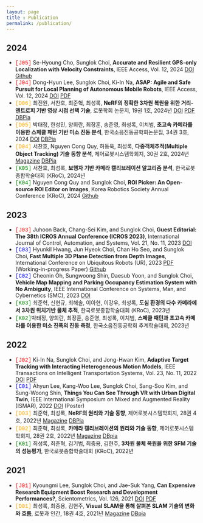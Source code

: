 ```yaml
---
layout: page
title : Publication
permalink: /publication/
---
```


## 2024
* <span style="color:red; font-family:'Courier New', Courier, monospace;">[J05]</span> Se-Hyoung Cho, Sunglok Choi, **Accurate and Resilient GPS-only Localization with Velocity Constraints**, IEEE Access, Vol. 12, 2024 [DOI](https://doi.org/10.1109/ACCESS.2024.3432335) [Github](https://github.com/mint-lab/filtering_tutorial)
* <span style="color:red; font-family:'Courier New', Courier, monospace;">[J04]</span> Dong-Hyun Lee, Sunglok Choi, Ki-In Na, **ASAP: Agile and Safe Pursuit for Local Planning of Autonomous Mobile Robots**, IEEE Access, Vol. 12, 2024 [DOI](https://doi.org/10.1109/ACCESS.2024.3429506) [PDF](https://ieeexplore.ieee.org/stamp/stamp.jsp?tp=&arnumber=10600674)
* <span style="color:orange; font-family:'Courier New', Courier, monospace;">[D06]</span> 최진원, 서찬호, 최준혁, 최성록, **NeRF의 정확한 3차원 복원을 위한 거리-엔트로피 기반 영상 시점 선택 기술**, 로봇학회 논문지, 19권 1호, 2024년 [DOI](https://doi.org/10.7746/jkros.2024.19.1.098)  [PDF](https://jkros.org/xml/39610/39610.pdf) [DBPia](https://www.dbpia.co.kr/journal/articleDetail?nodeId=NODE11715784)
* <span style="color:orange; font-family:'Courier New', Courier, monospace;">[D05]</span> 박태정, 한성민, 양희란, 최장훈, 송준영, 최성록, 이치범, **초고속 카메라를 이용한 스페클 패턴 기반 미소 진동 분석**, 한국소음진동공학회논문집, 34권 3호, 2024 [DOI](https://doi.org/10.5050/ksnve.2024.34.3.276) [DBPia](https://www.dbpia.co.kr/journal/articleDetail?nodeId=NODE11812521)
* <span style="color:orange; font-family:'Courier New', Courier, monospace;">[D04]</span> 서찬호, Nguyen Cong Quy, 허동욱, 최성록, **다중객체추적(Multiple Object Tracking) 기술 동향 분석**, 제어로봇시스템학회지, 30권 2호, 2024년 [Magazine](http://icros.org/publication/sub03_04.asp?sub_param=4) [DBPia](https://www.dbpia.co.kr/journal/articleDetail?nodeId=NODE11839904)
* <span style="color:green; font-family:'Courier New', Courier, monospace;">[K05]</span> 서찬호, 최성록, **보행자 기반 카메라 캘리브레이션 알고리즘 분석**, 한국로봇종합학술대회 (KRoC), 2024년
* <span style="color:green; font-family:'Courier New', Courier, monospace;">[K04]</span> Nguyen Cong Quy and Sunglok Choi, **ROI Picker: An Open-source ROI Editor on Images**, Korea Robotics Society Annual Conference (KRoC), 2024 [Github](https://github.com/mint-lab/roi_picker)



## 2023
* <span style="color:red; font-family:'Courier New', Courier, monospace;">[J03]</span> Juhoon Back, Chang-Sei Kim, and Sunglok Choi, **Guest Editorial: The 38th ICROS Annual Conference (ICROS 2023)**, International Journal of Control, Automation, and Systems, Vol. 21, No. 11, 2023 [DOI](https://doi.org/10.1007/s12555-023-9903-y)
* <span style="color:blue; font-family:'Courier New', Courier, monospace;">[C03]</span> Hyunkil Hwang, Jun Hyeok Choi, Chan Ho Seo, and Sunglok Choi, **Fast Multiple 3D Plane Detection from Depth Images**, International Conference on Ubiquitous Robots (UR), 2023 [PDF](../mint-lab/papers/Hwang23_ur.pdf) (Working-in-progress Paper) [Github](https://github.com/mint-lab/planefill)
* <span style="color:blue; font-family:'Courier New', Courier, monospace;">[C02]</span> Cheonin Oh, Sungwoong Shin, Daesub Yoon, and Sunglok Choi, **Vehicle Map Mapping and Parking Occupancy Estimation System with No Ambiguity**, IEEE International Conference on Systems, Man, and Cybernetics (SMC), 2023 [DOI](https://doi.org/10.1109/SMC53992.2023.10394312)
* <span style="color:green; font-family:'Courier New', Courier, monospace;">[K03]</span> 최준혁, 신현규, 최해솔, 이아현, 이강우, 최성록, **도심 환경의 다수 카메라에서 3차원 위치기반 물체 추적**, 한국로봇종합학술대회 (KRoC), 2023년
* <span style="color:green; font-family:'Courier New', Courier, monospace;">[K02]</span>박태정, 양희란, 최장훈, 송준영, 최성록, 이치범, **스페클 패턴과 초고속 카메라를 이용한 미소 진폭의 진동 측정**, 한국소음진동공학회 추계학술대회, 2023년



## 2022
* <span style="color:red; font-family:'Courier New', Courier, monospace;">[J02]</span> Ki-In Na, Sunglok Choi, and Jong-Hwan Kim, **Adaptive Target Tracking with Interacting Heterogeneous Motion Models**, IEEE Transactions on Intelligent Transportation Systems, Vol. 23, No. 11, 2022 [DOI](https://doi.org/10.1109/TITS.2022.3191814) [PDF](https://ieeexplore.ieee.org/stamp/stamp.jsp?tp=&arnumber=9837821)
* <span style="color:blue; font-family:'Courier New', Courier, monospace;">[C01]</span> Ahyun Lee, Kang-Woo Lee, Sunglok Choi, Sang-Soo Kim, and Sung-Woong Shin, **Things You Can See Through VR with Urban Digital Twin**, IEEE International Symposium on Mixed and Augmented Reality (ISMAR), 2022 [DOI](https://doi.org/10.1109/ISMAR-Adjunct57072.2022.00164) (Poster)
* <span style="color:orange; font-family:'Courier New', Courier, monospace;">[D03]</span> 최준혁, 최성록, **NeRF의 원리와 기술 동향**, 제어로봇시스템학회지, 28권 4호, 2022년 [Magazine](http://icros.org/publication/sub03_04.asp?sub_param=4) [DBPia](https://www.dbpia.co.kr/journal/articleDetail?nodeId=NODE11178497)
* <span style="color:orange; font-family:'Courier New', Courier, monospace;">[D02]</span> 최준혁, 최성록, **카메라 캘리브레이션의 원리와 기술 동향**, 제어로봇시스템학회지, 28권 2호, 2022년 [Magazine](http://icros.org/publication/sub03_04.asp?sub_param=4) [DBpia](https://www.dbpia.co.kr/journal/articleDetail?nodeId=NODE11077417)
* <span style="color:green; font-family:'Courier New', Courier, monospace;">[K01]</span> 최성록, 최준혁, 김기범, 최중용, 김현주, **3차원 물체 복원을 위한 SFM 기술의 성능평가**, 한국로봇종합학술대회 (KRoC), 2022년



## 2021
* <span style="color:red; font-family:'Courier New', Courier, monospace;">[J01]</span> Kyoungmi Lee, Sunglok Choi, and Jae-Suk Yang, **Can Expensive Research Equipment Boost Research and Development Performances?**, Scientometrics, Vol. 126, 2021 [DOI](https://doi.org/10.1007/s11192-021-04088-6) [PDF](https://link.springer.com/content/pdf/10.1007/s11192-021-04088-6.pdf)
* <span style="color:orange; font-family:'Courier New', Courier, monospace;">[D01]</span> 최성록, 최중용, 김현주, **Visual SLAM을 통해 살펴본 SLAM 기술의 변화와 흐름**, 로봇과 인간, 18권 4호, 2021년 [Magazine](http://kros.org/journal/journal04_list.asp) [DBpia](https://www.dbpia.co.kr/journal/articleDetail?nodeId=NODE10620198)
